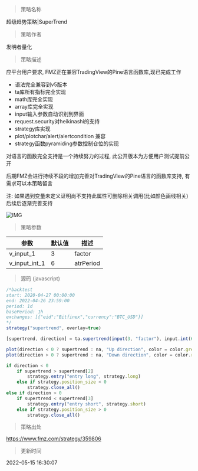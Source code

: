 
> 策略名称

超级趋势策略|SuperTrend

> 策略作者

发明者量化

> 策略描述


应平台用户要求, FMZ正在兼容TradingView的Pine语言函数库,现已完成工作

* 语法完全兼容到v5版本
* ta库所有指标完全实现
* math库完全实现
* array库完全实现
* input输入参数自动识别到界面
* request.security对heikinashi的支持
* strategy库实现
* plot/plotchar/alert/alertcondition 兼容
* strategy函数pyramiding参数控制仓位的实现

对语言的函数完全支持是一个持续努力的过程, 此公开版本为方便用户测试提前公开

后期FMZ会进行持续不段的增加完善对TradingView的Pine语言的函数库支持, 有需求可以本策略留言

注: 如果遇到变量未定义证明尚不支持此属性可删除相关调用(比如颜色画线相关)后续后逐渐完善支持

 ![IMG](https://www.fmz.com/upload/asset/114b4feedd1ae4f8550.png) 


> 策略参数



|参数|默认值|描述|
|----|----|----|
|v_input_1|3|factor|
|v_input_int_1|6|atrPeriod|


> 源码 (javascript)

``` javascript
/*backtest
start: 2020-04-27 00:00:00
end: 2022-04-26 23:59:00
period: 1d
basePeriod: 1h
exchanges: [{"eid":"Bitfinex","currency":"BTC_USD"}]
*/
strategy("supertrend", overlay=true)

[supertrend, direction] = ta.supertrend(input(3, "factor"), input.int(6, "atrPeriod"))

plot(direction < 0 ? supertrend : na, "Up direction", color = color.green, style=plot.style_linebr)
plot(direction > 0 ? supertrend : na, "Down direction", color = color.red, style=plot.style_linebr)

if direction < 0
    if supertrend > supertrend[2]
        strategy.entry("entry long", strategy.long)
    else if strategy.position_size < 0
        strategy.close_all()
else if direction > 0
    if supertrend < supertrend[3]
        strategy.entry("entry short", strategy.short)
    else if strategy.position_size > 0
        strategy.close_all()

```

> 策略出处

https://www.fmz.com/strategy/359806

> 更新时间

2022-05-15 16:30:07
